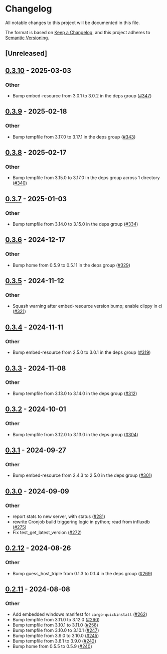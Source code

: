# Changelog
All notable changes to this project will be documented in this file.

The format is based on [Keep a Changelog](https://keepachangelog.com/en/1.0.0/),
and this project adheres to [Semantic Versioning](https://semver.org/spec/v2.0.0.html).

## [Unreleased]

## [0.3.10](https://github.com/cargo-bins/cargo-quickinstall/compare/v0.3.9...v0.3.10) - 2025-03-03

### Other

- Bump embed-resource from 3.0.1 to 3.0.2 in the deps group ([#347](https://github.com/cargo-bins/cargo-quickinstall/pull/347))

## [0.3.9](https://github.com/cargo-bins/cargo-quickinstall/compare/v0.3.8...v0.3.9) - 2025-02-18

### Other

- Bump tempfile from 3.17.0 to 3.17.1 in the deps group ([#343](https://github.com/cargo-bins/cargo-quickinstall/pull/343))

## [0.3.8](https://github.com/cargo-bins/cargo-quickinstall/compare/v0.3.7...v0.3.8) - 2025-02-17

### Other

- Bump tempfile from 3.15.0 to 3.17.0 in the deps group across 1 directory ([#340](https://github.com/cargo-bins/cargo-quickinstall/pull/340))

## [0.3.7](https://github.com/cargo-bins/cargo-quickinstall/compare/v0.3.6...v0.3.7) - 2025-01-03

### Other

- Bump tempfile from 3.14.0 to 3.15.0 in the deps group ([#334](https://github.com/cargo-bins/cargo-quickinstall/pull/334))

## [0.3.6](https://github.com/cargo-bins/cargo-quickinstall/compare/v0.3.5...v0.3.6) - 2024-12-17

### Other

- Bump home from 0.5.9 to 0.5.11 in the deps group ([#329](https://github.com/cargo-bins/cargo-quickinstall/pull/329))

## [0.3.5](https://github.com/cargo-bins/cargo-quickinstall/compare/v0.3.4...v0.3.5) - 2024-11-12

### Other

- Squash warning after embed-resource version bump; enable clippy in ci ([#321](https://github.com/cargo-bins/cargo-quickinstall/pull/321))

## [0.3.4](https://github.com/cargo-bins/cargo-quickinstall/compare/v0.3.3...v0.3.4) - 2024-11-11

### Other

- Bump embed-resource from 2.5.0 to 3.0.1 in the deps group ([#319](https://github.com/cargo-bins/cargo-quickinstall/pull/319))

## [0.3.3](https://github.com/cargo-bins/cargo-quickinstall/compare/v0.3.2...v0.3.3) - 2024-11-08

### Other

- Bump tempfile from 3.13.0 to 3.14.0 in the deps group ([#312](https://github.com/cargo-bins/cargo-quickinstall/pull/312))

## [0.3.2](https://github.com/cargo-bins/cargo-quickinstall/compare/v0.3.1...v0.3.2) - 2024-10-01

### Other

- Bump tempfile from 3.12.0 to 3.13.0 in the deps group ([#304](https://github.com/cargo-bins/cargo-quickinstall/pull/304))

## [0.3.1](https://github.com/cargo-bins/cargo-quickinstall/compare/v0.3.0...v0.3.1) - 2024-09-27

### Other

- Bump embed-resource from 2.4.3 to 2.5.0 in the deps group ([#301](https://github.com/cargo-bins/cargo-quickinstall/pull/301))

## [0.3.0](https://github.com/cargo-bins/cargo-quickinstall/compare/v0.2.12...v0.3.0) - 2024-09-09

### Other

- report stats to new server, with status ([#281](https://github.com/cargo-bins/cargo-quickinstall/pull/281))
- rewrite Cronjob build triggering logic in python; read from influxdb ([#275](https://github.com/cargo-bins/cargo-quickinstall/pull/275))
- Fix test_get_latest_version ([#272](https://github.com/cargo-bins/cargo-quickinstall/pull/272))

## [0.2.12](https://github.com/cargo-bins/cargo-quickinstall/compare/v0.2.11...v0.2.12) - 2024-08-26

### Other
- Bump guess_host_triple from 0.1.3 to 0.1.4 in the deps group ([#269](https://github.com/cargo-bins/cargo-quickinstall/pull/269))

## [0.2.11](https://github.com/cargo-bins/cargo-quickinstall/compare/v0.2.10...v0.2.11) - 2024-08-08

### Other
- Add embedded windows manifest for `cargo-quickinstall` ([#262](https://github.com/cargo-bins/cargo-quickinstall/pull/262))
- Bump tempfile from 3.11.0 to 3.12.0 ([#260](https://github.com/cargo-bins/cargo-quickinstall/pull/260))
- Bump tempfile from 3.10.1 to 3.11.0 ([#258](https://github.com/cargo-bins/cargo-quickinstall/pull/258))
- Bump tempfile from 3.10.0 to 3.10.1 ([#247](https://github.com/cargo-bins/cargo-quickinstall/pull/247))
- Bump tempfile from 3.9.0 to 3.10.0 ([#245](https://github.com/cargo-bins/cargo-quickinstall/pull/245))
- Bump tempfile from 3.8.1 to 3.9.0 ([#242](https://github.com/cargo-bins/cargo-quickinstall/pull/242))
- Bump home from 0.5.5 to 0.5.9 ([#240](https://github.com/cargo-bins/cargo-quickinstall/pull/240))
